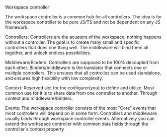 Workspace controller

The workspace controller is a common hub for all controllers.
The idea is for the workspace controller to be pure JS/TS and not be dependent on any JS framework.

Controllers:
Controllers are the acuators of the workspace, nothing happens without a controller. The goal is to create many small and specific controllers that does one thing well.
The middleware will bind them all together, and unlock endless possibilities.

Middleware/Binders:
Controllers are supposed to be 100% decoupled from each other. Binders/middleware is the translator that connects one or multiple controllers.
This ensures that all controlles can be used standalone, and ensures high flexibility with low complexity.

Context:
Reserved slot for the configurer(you) to define and utilize. Most common use for it is to share data from one controller to another. Through context and middleware/binders.

Events:
The workspace controller consists of the most "Core" events that most controllers will depend on in some form.
Controllers and middleware usually binds through workspace controller events. Alternatively you can extend the workspace controller with common data fields through the controller`s context property
